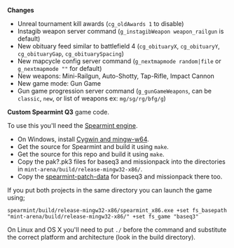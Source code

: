 **Changes**

  * Unreal tournament kill awards (`cg_oldAwards 1` to disable)
  * Instagib weapon server command (`g_instagibWeapon weapon_railgun` is default)
  * New obituary feed similar to battlefield 4 (`cg_obituaryX`, `cg_obituaryY`, `cg_obituaryGap`, `cg_obituarySpacing`)
  * New mapcycle config server command (`g_nextmapmode random|file` or `g_nextmapmode ""` for default)
  * New weapons: Mini-Railgun, Auto-Shotty, Tap-Rifle, Impact Cannon
  * New game mode: Gun Game
  * Gun game progression server command (`g_gunGameWeapons`, can be `classic`, `new`, or list of weapons ex: `mg/sg/rg/bfg/g`)

**Custom Spearmint Q3** game code.

To use this you'll need the [Spearmint engine](https://github.com/zturtleman/spearmint).

  * On Windows, install [Cygwin and mingw-w64](https://github.com/zturtleman/spearmint/wiki/Compiling#windows).
  * Get the source for Spearmint and build it using `make`.
  * Get the source for this repo and build it using `make`.
  * Copy the pak?.pk3 files for baseq3 and missionpack into the directories in `mint-arena/build/release-mingw32-x86/`.
  * Copy the [spearmint-patch-data](https://github.com/zturtleman/spearmint-patch-data) for baseq3 and missionpack there too.

If you put both projects in the same directory you can launch the game using;

    spearmint/build/release-mingw32-x86/spearmint_x86.exe +set fs_basepath "mint-arena/build/release-mingw32-x86/" +set fs_game "baseq3"

On Linux and OS X you'll need to put `./` before the command and substitute the correct platform and architecture (look in the build directory).

